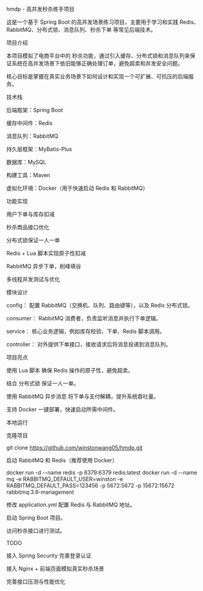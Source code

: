 hmdp - 高并发秒杀练手项目

这是一个基于 Spring Boot 的高并发场景练习项目，主要用于学习和实践 Redis、RabbitMQ、分布式锁、消息队列、秒杀下单 等常见后端技术。

项目介绍

本项目模拟了电商平台中的 秒杀功能，通过引入缓存、分布式锁和消息队列来保证系统在高并发场景下依旧能够正确处理订单，避免超卖和并发安全问题。

核心目标是掌握在真实业务场景下如何设计和实现一个可扩展、可抗压的后端服务。

技术栈

后端框架：Spring Boot

缓存中间件：Redis

消息队列：RabbitMQ

持久层框架：MyBatis-Plus

数据库：MySQL

构建工具：Maven

虚拟化环境：Docker（用于快速启动 Redis 和 RabbitMQ）

功能实现

用户下单与库存扣减

秒杀商品接口优化

分布式锁保证一人一单

Redis + Lua 脚本实现原子性扣减

RabbitMQ 异步下单，削峰填谷

多线程并发测试与优化

模块设计

config：
配置 RabbitMQ（交换机、队列、路由键等），以及 Redis 分布式锁。

consumer：
RabbitMQ 消费者，负责监听消息并执行下单逻辑。

service：
核心业务逻辑，例如库存校验、下单、Redis 脚本调用。

controller：
对外提供下单接口，接收请求后将消息投递到消息队列。

项目亮点

使用 Lua 脚本 确保 Redis 操作的原子性，避免超卖。

结合 分布式锁 保证一人一单。

使用 RabbitMQ 异步消息 将下单与支付解耦，提升系统吞吐量。

支持 Docker 一键部署，快速启动所需中间件。

本地运行

克隆项目

git clone https://github.com/winstonwang05/hmdp.git


启动 RabbitMQ 和 Redis（推荐使用 Docker）

docker run -d --name redis -p 6379:6379 redis:latest
docker run -d --name mq -e RABBITMQ_DEFAULT_USER=winston -e RABBITMQ_DEFAULT_PASS=123456 -p 5672:5672 -p 15672:15672 rabbitmq:3.8-management


修改 application.yml 配置 Redis 与 RabbitMQ 地址。

启动 Spring Boot 项目。

访问秒杀接口进行测试。

TODO

接入 Spring Security 完善登录认证

接入 Nginx + 前端页面模拟真实秒杀场景

完善接口压测与性能优化
